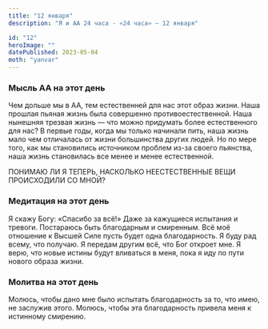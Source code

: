 ```yaml
---
title: "12 января"
description: "Я и АА 24 часа - «24 часа» — 12 января"

id: "12"
heroImage: ""
datePublished: 2023-05-04
moth: "yanvar"
---
```


### Мысль АА на этот день

Чем дольше мы в АА, тем естественней для нас этот образ жизни. Наша прошлая
пьяная жизнь была совершенно противоестественной. Наша нынешняя трезвая жизнь
— что можно придумать более естественного для нас? В первые годы, когда мы
только начинали пить, наша жизнь мало чем отличалась от жизни большинства
других людей. Но по мере того, как мы становились источником проблем из-за
своего пьянства, наша жизнь становилась все менее и менее естественной.

ПОНИМАЮ ЛИ Я ТЕПЕРЬ, НАСКОЛЬКО НЕЕСТЕСТВЕННЫЕ ВЕЩИ ПРОИСХОДИЛИ СО МНОЙ?

### Медитация на этот день

Я скажу Богу: «Спасибо за всё!» Даже за кажущиеся испытания и тревоги.
Постараюсь быть благодарным и смиренным. Всё моё отношение к Высшей Силе пусть
будет одна благодарность. Я буду рад всему, что получаю. Я передам другим всё,
что Бог откроет мне. Я верю, что новые истины будут вливаться в меня, пока я
иду по пути нового образа жизни.

### Молитва на этот день

Молюсь, чтобы дано мне было испытать благодарность за то, что имею, не
заслужив этого. Молюсь, чтобы эта благодарность привела меня к истинному
смирению.
